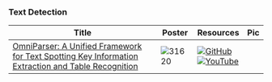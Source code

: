 ### Text Detection
|Title|Poster|Resources|Pic|
|------|------|------|------|
|[ OmniParser: A Unified Framework for Text Spotting Key Information Extraction and Table Recognition ](https://openaccess.thecvf.com/content/CVPR2024/html/Wan_OmniParser_A_Unified_Framework_for_Text_Spotting_Key_Information_Extraction_CVPR_2024_paper.html)| ![31620](https://github.com/HeChengHui/CVPR2024/assets/84503515/ef5ab7d9-8872-46a6-b1c8-0992ae96758c)| [![GitHub](https://img.shields.io/github/stars/AlibabaResearch/AdvancedLiterateMachinery?style=social)](https://github.com/AlibabaResearch/AdvancedLiterateMachinery/tree/main/OCR/OmniParser)<br> [![YouTube](https://img.shields.io/badge/YouTube-%23FF0000.svg?style=for-the-badge&logo=YouTube&logoColor=white)](https://www.youtube.com/watch?v=Z9KZDnGKUi4)
